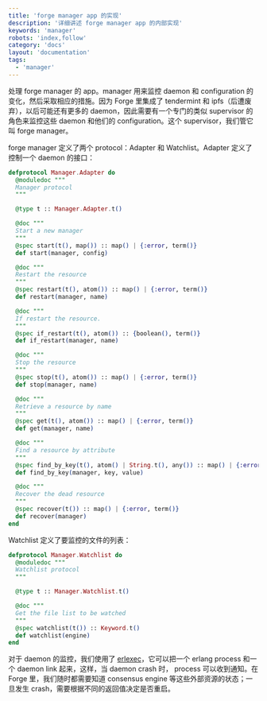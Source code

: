 ```yaml
---
title: 'forge manager app 的实现'
description: '详细讲述 forge manager app 的内部实现'
keywords: 'manager'
robots: 'index,follow'
category: 'docs'
layout: 'documentation'
tags:
  - 'manager'
---
```


处理 forge manager 的 app。manager 用来监控 daemon 和 configuration 的变化，然后采取相应的措施。因为 Forge 里集成了 tendermint 和 ipfs（后遭废弃），以后可能还有更多的 daemon，因此需要有一个专门的类似 supervisor 的角色来监控这些 daemon 和他们的 configuration。这个 supervisor，我们管它叫 forge manager。

forge manager 定义了两个 protocol：Adapter 和 Watchlist。Adapter 定义了控制一个 daemon 的接口：

```elixir
defprotocol Manager.Adapter do
  @moduledoc """
  Manager protocol
  """

  @type t :: Manager.Adapter.t()

  @doc """
  Start a new manager
  """
  @spec start(t(), map()) :: map() | {:error, term()}
  def start(manager, config)

  @doc """
  Restart the resource
  """
  @spec restart(t(), atom()) :: map() | {:error, term()}
  def restart(manager, name)

  @doc """
  If restart the resource.
  """
  @spec if_restart(t(), atom()) :: {boolean(), term()}
  def if_restart(manager, name)

  @doc """
  Stop the resource
  """
  @spec stop(t(), atom()) :: map() | {:error, term()}
  def stop(manager, name)

  @doc """
  Retrieve a resource by name
  """
  @spec get(t(), atom()) :: map() | {:error, term()}
  def get(manager, name)

  @doc """
  Find a resource by attribute
  """
  @spec find_by_key(t(), atom() | String.t(), any()) :: map() | {:error, term()}
  def find_by_key(manager, key, value)

  @doc """
  Recover the dead resource
  """
  @spec recover(t()) :: map() | {:error, term()}
  def recover(manager)
end
```

Watchlist 定义了要监控的文件的列表：

```elixir
defprotocol Manager.Watchlist do
  @moduledoc """
  Watchlist protocol
  """

  @type t :: Manager.Watchlist.t()

  @doc """
  Get the file list to be watched
  """
  @spec watchlist(t()) :: Keyword.t()
  def watchlist(engine)
end
```

对于 daemon 的监控，我们使用了 [erlexec](https://github.com/saleyn/erlexec)，它可以把一个 erlang process 和一个 daemon link 起来，这样，当 daemon crash 时， process 可以收到通知。在 Forge 里，我们随时都需要知道 consensus engine 等这些外部资源的状态；一旦发生 crash，需要根据不同的返回值决定是否重启。


